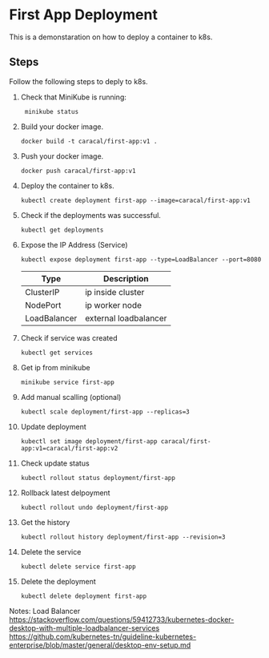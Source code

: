 # First App Deployment

This is a demonstaration on how to deploy a container to k8s.

## Steps

Follow the following steps to deply to k8s.

1. Check that MiniKube is running:

   ```code
    minikube status
   ```

2. Build your docker image.

    ```code
    docker build -t caracal/first-app:v1 .
    ```

3. Push your docker image.

    ```code
    docker push caracal/first-app:v1
    ```
  
4. Deploy the container to k8s.

    ```code
    kubectl create deployment first-app --image=caracal/first-app:v1
    ```

5. Check if the deployments was successful.

   ```code
   kubectl get deployments
   ```

6. Expose the IP Address (Service)
   
   ```code
   kubectl expose deployment first-app --type=LoadBalancer --port=8080 
   ```

   |Type|Description|
   |---|---|
   |ClusterIP|ip inside cluster|
   |NodePort|ip worker node|
   |LoadBalancer|external loadbalancer|

7. Check if service was created
   
   ```code
   kubectl get services
   ```
   
8. Get ip from minikube

    ```code
    minikube service first-app
    ```

9.  Add manual scalling (optional)
    
    ```code
    kubectl scale deployment/first-app --replicas=3 
    ```

10. Update deployment
    
    ```code
    kubectl set image deployment/first-app caracal/first-app:v1=caracal/first-app:v2
    ```

11. Check update status

    ```code
    kubectl rollout status deployment/first-app
    ```

12. Rollback latest delpoyment
    
    ```code
    kubectl rollout undo deployment/first-app
    ```

13. Get the history
 
    ```code
    kubectl rollout history deployment/first-app --revision=3
    ```

13. Delete the service
 
    ```code
    kubectl delete service first-app
    ```

13. Delete the deployment
 
    ```code
    kubectl delete deployment first-app
    ```

Notes:
Load Balancer
https://stackoverflow.com/questions/59412733/kubernetes-docker-desktop-with-multiple-loadbalancer-services
https://github.com/kubernetes-tn/guideline-kubernetes-enterprise/blob/master/general/desktop-env-setup.md